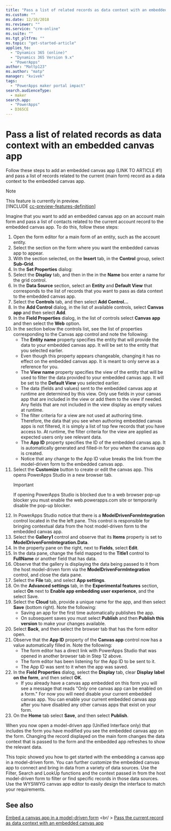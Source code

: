 ```yaml
---
title: "Pass a list of related records as data context with an embedded canvas app | MicrosoftDocs"
ms.custom: ""
ms.date: 12/10/2018
ms.reviewer: ""
ms.service: "crm-online"
ms.suite: ""
ms.tgt_pltfrm: ""
ms.topic: "get-started-article"
applies_to: 
  - "Dynamics 365 (online)"
  - "Dynamics 365 Version 9.x"
  - "PowerApps"
author: "Mattp123"
ms.author: "matp"
manager: "kvivek"
tags: 
  - "PowerApps maker portal impact"
search.audienceType: 
  - maker
search.app: 
  - "PowerApps"
  - D365CE
---
```


# Pass a list of related records as data context with an embedded canvas app

Follow these steps to add an embedded canvas app (LINK TO ARTICLE #1) and pass a list of records related to the current (main form) record as a data context to the embedded canvas app.

> [!NOTE]
> This feature is currently in preview. <br />
> [!INCLUDE [cc-preview-features-definition](../../includes/cc-preview-features-definition.md)]

Imagine that you want to add an embedded canvas app on an account main form and pass a list of contacts related to the current account record to the embedded canvas app. To do this, follow these steps:

1.	Open the form editor for a main form of an entity, such as the account entity.
2.	Select the section on the form where you want the embedded canvas app to appear.
3.	With the section selected, on the **Insert** tab, in the **Control** group, select **Sub-Grid**.
4.	In the **Set Properties** dialog: 
   1. Select the **Display** tab, and then in the in the **Name** box enter a name for the grid control.
   2. In the **Data Source** section, select an **Entity** and **Default View** that corresponds to the list of records that you want to pass as data context to the embedded canvas app.
   3. Select the **Controls** tab, and then select **Add Control…**
   4. In the **Add Control** dialog, in the list of available controls, select **Canvas app** and then select **Add**.
   5. In the **Field Properties** dialog, in the list of controls select **Canvas app** and then select the **Web** option.
   6.	In the section below the controls list, see the list of properties corresponding to the Canvas app control and note the following:
    	- The **Entity name** property specifies the entity that will provide the data to your embedded canvas app. It will be set to the entity that you selected earlier.
        - Even though this property appears changeable, changing it has no effect on the embedded canvas app. It is meant to only serve as a reference for you.
        - The **View name** property specifies the view of the entity that will be used to filter the data provided to your embedded canvas app. It will be set to the **Default View** you selected earlier.
        - The data (fields and values) sent to the embedded canvas app at runtime are determined by this view. Only use fields in your canvas app that are included in the view or add them to the view if needed. Any fields that are not included in the view display as empty values at runtime.
        - The filter criteria for a view are not used at authoring time. Therefore, the data that you see when authoring embedded canvas apps is not filtered, it is simply a list of top few records that you have access to. At runtime, the filter criteria for the view are applied as expected users only see relevant data.
        - The **App ID** property specifies the ID of the embedded canvas app. It is automatically generated and filled-in for you when the canvas app is created.
    	- Notice that any change to the App ID value breaks the link from the model-driven form to the embedded canvas app.
7.	Select the **Customize** button to create or edit the canvas app. This opens PowerApps Studio in a new browser tab.
	 > [!IMPORTANT]
     > If opening PowerApps Studio is blocked due to a web browser pop-up blocker you must enable the web.powerapps.com site or temporarily disable the pop-up blocker. 
8.	In PowerApps Studio notice that there is a **ModelDrivenFormIntegration** control located in the the left pane. This control is responsible for bringing contextual data from the host model-driven form to the embedded canvas app. 
9.	Select the **Gallery1** control and observe that its **Items** property is set to **ModelDrivenFormIntegration.Data**.
10.	In the property pane on the right, next to **Fields**, select **Edit**.
11.	In the data pane, change the field mapped to the **Title1** control to **FullName** or another field that has data.
12.	Observe that the gallery is displaying the data being passed to it from the host model-driven form via the **ModelDrivenFormIntegration** control, and close the data pane.
13.	Select the **File** tab, and select **App settings**.
14.	On the **Advanced settings** tab, in the **Experimental features** section, select **On** next to **Enable app embedding user experience**, and the select Save.
15. Select the **Cloud** tab, provide a unique name for the app, and then select **Save** (bottom right). Note the following: 
     - Saving an app for the first time automatically publishes the app. 
	 - On subsequent saves you must select **Publish** and then **Publish this version** to make your changes available.
16.	Select **Back**, and then select the browser tab that has the form editor open. 
17.	Observe that the **App ID** property of the **Canvas app** control now has a value automatically filled in. Note the following: 
     - 	The form editor has a direct link with PowerApps Studio that was opened in another browser tab in Step 12 above.
     - 	The form editor has been listening for the App ID to be sent to it.
     - 	The App ID was sent to it when the app was saved.
18.	In the **Field Properties** dialog, select the **Display** tab, clear **Display label on the form**, and then select **OK**.
     - If you already have a canvas app embedded on this form you will see a message that reads "Only one canvas app can be enabled on a form." For now you will need disable your current embedded canvas app.<!-- (LINK TO ARTICLE #5 – ANCHOR-DISABLE-APP)--> You can enable your current embedded canvas app after you have disabled any other canvas apps that exist on your form. <!-- (LINK TO ARTICLE #5 – ANCHOR-ENABLE-APP)   -->
19.	On the **Home** tab select **Save**, and then select **Publish**.

When you now open a model-driven app (Unified Interface only) that includes the form you have modified you see the embedded canvas app on the form. Changing the record displayed on the main form changes the data context that is passed to the form and the embedded app refreshes to show the relevant data.

This topic showed you how to get started with the embedding a canvas app in a model-driven form. You can further customize the embedded canvas app to connect and bring in data from a variety of data sources. Use the Filter, Search and LookUp functions and the context passed in from the host model-driven form to filter or find specific records in those data sources. Use the WYSIWYG canvas app editor to easily design the interface to match your requirements.

## See also
[Embed a canvas app in a model-driven form](embed-canvas-app-in-form.md) <br/ >
[Pass the current record as data context with an embedded canvas app](pass-current-embedded-canvas-app.md)